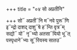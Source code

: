 +++
title = "०४ सो अप्रतीनि"

+++
सो᳓ अप्रती᳓नि म᳓नवे पुरू᳓णि  
इ᳓न्द्रो दाशद् दाशु᳓षे ह᳓न्ति वृत्र᳓म्  
सद्यो᳓ यो᳓ नृ᳓भ्यो अतसा᳓यियो भू᳓त्  
पस्पृधाने᳓भ्यः सू᳓रियस्य सातउ᳓